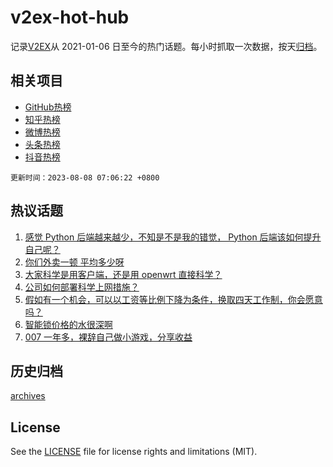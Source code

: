 # v2ex-hot-hub

 记录[V2EX](https://www.v2ex.com/)从 2021-01-06 日至今的热门话题。每小时抓取一次数据，按天[归档](archives)。
 
 ## 相关项目

- [GitHub热榜](https://github.com/lonnyzhang423/github-hot-hub)
- [知乎热榜](https://github.com/lonnyzhang423/zhihu-hot-hub)
- [微博热榜](https://github.com/lonnyzhang423/weibo-hot-hub)
- [头条热榜](https://github.com/lonnyzhang423/toutiao-hot-hub)
- [抖音热榜](https://github.com/lonnyzhang423/douyin-hot-hub)


 `更新时间：2023-08-08 07:06:22 +0800`

## 热议话题

1. [感觉 Python 后端越来越少，不知是不是我的错觉， Python 后端该如何提升自己呢？](https://www.v2ex.com/t/962899)
1. [你们外卖一顿 平均多少呀](https://www.v2ex.com/t/963090)
1. [大家科学是用客户端，还是用 openwrt 直接科学？](https://www.v2ex.com/t/962900)
1. [公司如何部署科学上网措施？](https://www.v2ex.com/t/962964)
1. [假如有一个机会，可以以工资等比例下降为条件，换取四天工作制，你会愿意吗？](https://www.v2ex.com/t/962978)
1. [智能锁价格的水很深啊](https://www.v2ex.com/t/962935)
1. [007 一年多，裸辞自己做小游戏，分享收益](https://www.v2ex.com/t/962912)

## 历史归档

[archives](archives)

## License

See the [LICENSE](LICENSE) file for license rights and limitations (MIT).
